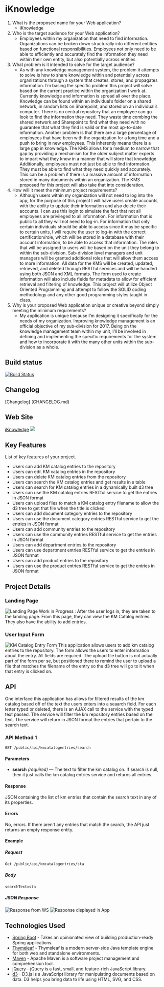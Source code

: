 # iKnowledge

1. What is the proposed name for your Web application?
	- iKnowledge 
2. Who is the target audience for your Web application?
	- Employees within my organization that need to find information. Organizations can be broken down structurally into different entities based on functional responsibilities. Employees not only need to be able to efficiently and accurately find the information they need within their own entity, but also potentially across entities. 
3. What problem is it intended to solve for the target audience?
	- As with any knowledge management system, the problem it attempts to solve is how to share knowledge within and potentially across organizations through a system that creates, stores, and propagates information.  I’m basing the specific problem this project will solve based on the current practice within the organization I work at. Currently knowledge and information is spread all over the place. Knowledge can be found within an individual’s folder on a shared network, in random lists on Sharepoint, and stored on an individual’s computer. There is no central repository that an employee can go look to find the information they need. They waste time combing the shared network and Sharepoint to find what they need with no guarantee that what they find is valid or the most up-to-date information. Another problem is that there are a large percentage of employees that have been with the organization for a long time and a push to bring in new employees. This inherently means there is a large gap in knowledge. The KMS allows for a medium to narrow that gap by providing a mechanism for the older subject matter experts to impart what they know in a manner that will store that knowledge. Additionally, employees must not just be able to find information. They must be able to find what they need quickly and accurately. This can be a problem if there is a massive amount of information stored in many documents within an organization. The KMS proposed for this project will also take that into consideration.
4. How will it meet the minimum project requirements?
	- Although users within my organization will not need to log into the app, for the purpose of this project I will have users create accounts, with the ability to update their information and also delete their accounts. I can use this login to simulate the fact that not all employees are privileged to all information. For information that is public to all they will not need to log-in. For information that only certain individuals should be able to access since it may be specific to certain units, I will require the user to log-in with the correct certification/role, which will be stored in a database with their account information, to be able to access that information. The roles that will be assigned to users will be based on the unit they belong to within the sub-division. Sub-division level managers and unit managers will be granted additional roles that will allow them access to more information.  All data for the KMS will be created, updated, retrieved, and deleted through RESTful services and will be handled using both JSON and XML formats. The form used to create information will also include fields for metadata to allow for efficient retrieval and filtering of knowledge.  This project will utilize Object Oriented Programming and attempt to follow the SOLID coding methodology and any other good programming styles taught in class. 
5. Why is your proposed Web application unique or creative beyond simply meeting the minimum requirements?
	- My application is unique because I’m designing it specifically for the needs of my organization. Improving knowledge management is an official objective of my sub-division for 2017. Being on the knowledge management team within my unit, I’ll be involved in defining and implementing the specific requirements for the system and how to incorporate it with the many other units within the sub-division as a whole.    


## Build status

[![Build Status](https://travis-ci.org/infsci2560sp17/full-stack-web-krodgers351.svg?branch=master)](https://travis-ci.org/infsci2560sp17/full-stack-web-krodgers351)

## Changelog

[Changelog] (CHANGELOG.md)

## Web Site

[iKnowledge](https://hidden-basin-47412.herokuapp.com/) ![](https....)

## Key Features

List of key features of your project.

* Users can add KM catalog entries to the repository
* Users can edit KM catalog entries in the repository
* Users can delete KM catalog entries from the repository 
* Users can search the KM catalog entries and get results in a table
* Users can search for KM catalog entries in a dynamically built d3 tree
* Users can use the KM catalog entries RESTful service to get the entries in JSON format
* Users can upload files to match a KM catalog entry filename to allow the d3 tree to get that file when the title is clicked
* Users can add document category entries to the repository
* Users can use the document category entries RESTful service to get the entries in JSON format
* Users can add community entries to the repository
* Users can use the community entries RESTful service to get the entries in JSON format
* Users can add department entries to the repository
* Users can use department entries RESTful service to get the entries in JSON format
* Users can add product entries to the repository
* Users can use the product entries RESTful service to get the entries in JSON format

## Project Details

### Landing Page

![Landing Page](https://github.com/krodgers351/repo_for_images/raw/master/landingpage2.JPG)
Work in Progress : After the user logs in, they are taken to the landing page. From this page, they can view the KM Catalog entries. They also have the ability to add entries.

### User Input Form

![KM Catalog Entry Form](https://github.com/krodgers351/repo_for_images/raw/master/kmcatalogform.JPG)
This application allows users to add km catalog entries to the repository. The form allows the users to enter information about the entry. All
fields are required. The upload file button is not actually part of the form per se, but positioned there to remind the user to upload a file
that matches the filename of the entry so the d3 tree will go to it when that entry is clicked on. 

## API

One interface this application has allows for filtered results of the km catalog based off of the text the users enters into a seaarch field.
For each letter typed or deleted, there is an AJAX call to the service with the typed text passed. The service will filter the km repository entries based on the text.
The service will return in JSON format the entries that pertain to the search text.

### API Method 1

    GET /public/api/kmcatalogentries/search

#### Parameters

- **search** _(required)_ — The text to filter the km catalog on. If search is null, then it just calls the km catalog entries service and returns
all entries.

#### Response

JSON containing the list of km entries that contain the search text in any of its properties.

#### Errors

No, errors. If there aren't any entries that match the search, the API just returns an empty response entity.

#### Example

##### Request

    Get /public/api/kmcatalogentries/sta

##### Body

    searchText=sta


##### JSON Response

![Response from WS](https://github.com/krodgers351/repo_for_images/raw/master/search_json_sta.JPG)
![Response displayed in App](https://github.com/krodgers351/repo_for_images/raw/master/search_result.JPG)

## Technologies Used

- [Spring Boot](https://projects.spring.io/spring-boot/) - Takes an opinionated view of building production-ready Spring applications.
- [Thymeleaf](http://www.thymeleaf.org/) - Thymeleaf is a modern server-side Java template engine for both web and standalone environments.
- [Maven](https://maven.apache.org/) - Apache Maven is a software project management and comprehension tool.
- [jQuery](https://jquery.com/) - jQuery is a fast, small, and feature-rich JavaScript library.
- [d3](https://d3js.org/) - D3.js is a JavaScript library for manipulating documents based on data. D3 helps you bring data to life using HTML, SVG, and CSS.